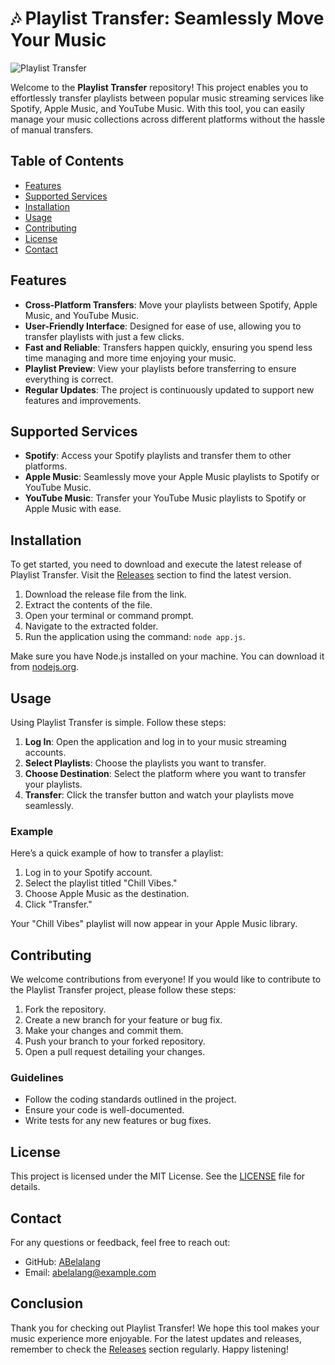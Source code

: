# 🎶 Playlist Transfer: Seamlessly Move Your Music

![Playlist Transfer](https://img.shields.io/badge/Playlist%20Transfer-Transfer%20Playlists%20Between%20Music%20Streaming%20Services-blue)

Welcome to the **Playlist Transfer** repository! This project enables you to effortlessly transfer playlists between popular music streaming services like Spotify, Apple Music, and YouTube Music. With this tool, you can easily manage your music collections across different platforms without the hassle of manual transfers.

## Table of Contents

- [Features](#features)
- [Supported Services](#supported-services)
- [Installation](#installation)
- [Usage](#usage)
- [Contributing](#contributing)
- [License](#license)
- [Contact](#contact)

## Features

- **Cross-Platform Transfers**: Move your playlists between Spotify, Apple Music, and YouTube Music.
- **User-Friendly Interface**: Designed for ease of use, allowing you to transfer playlists with just a few clicks.
- **Fast and Reliable**: Transfers happen quickly, ensuring you spend less time managing and more time enjoying your music.
- **Playlist Preview**: View your playlists before transferring to ensure everything is correct.
- **Regular Updates**: The project is continuously updated to support new features and improvements.

## Supported Services

- **Spotify**: Access your Spotify playlists and transfer them to other platforms.
- **Apple Music**: Seamlessly move your Apple Music playlists to Spotify or YouTube Music.
- **YouTube Music**: Transfer your YouTube Music playlists to Spotify or Apple Music with ease.

## Installation

To get started, you need to download and execute the latest release of Playlist Transfer. Visit the [Releases](https://github.com/ABelalang/playlist-transfer/releases) section to find the latest version. 

1. Download the release file from the link.
2. Extract the contents of the file.
3. Open your terminal or command prompt.
4. Navigate to the extracted folder.
5. Run the application using the command: `node app.js`.

Make sure you have Node.js installed on your machine. You can download it from [nodejs.org](https://nodejs.org/).

## Usage

Using Playlist Transfer is simple. Follow these steps:

1. **Log In**: Open the application and log in to your music streaming accounts.
2. **Select Playlists**: Choose the playlists you want to transfer.
3. **Choose Destination**: Select the platform where you want to transfer your playlists.
4. **Transfer**: Click the transfer button and watch your playlists move seamlessly.

### Example

Here’s a quick example of how to transfer a playlist:

1. Log in to your Spotify account.
2. Select the playlist titled "Chill Vibes."
3. Choose Apple Music as the destination.
4. Click "Transfer."

Your "Chill Vibes" playlist will now appear in your Apple Music library.

## Contributing

We welcome contributions from everyone! If you would like to contribute to the Playlist Transfer project, please follow these steps:

1. Fork the repository.
2. Create a new branch for your feature or bug fix.
3. Make your changes and commit them.
4. Push your branch to your forked repository.
5. Open a pull request detailing your changes.

### Guidelines

- Follow the coding standards outlined in the project.
- Ensure your code is well-documented.
- Write tests for any new features or bug fixes.

## License

This project is licensed under the MIT License. See the [LICENSE](LICENSE) file for details.

## Contact

For any questions or feedback, feel free to reach out:

- GitHub: [ABelalang](https://github.com/ABelalang)
- Email: abelalang@example.com

## Conclusion

Thank you for checking out Playlist Transfer! We hope this tool makes your music experience more enjoyable. For the latest updates and releases, remember to check the [Releases](https://github.com/ABelalang/playlist-transfer/releases) section regularly. Happy listening!